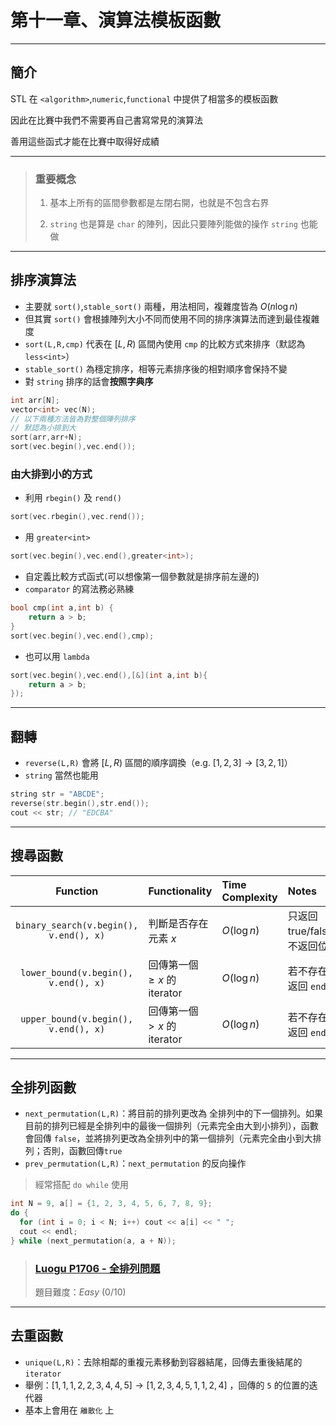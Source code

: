 # 第十一章、演算法模板函數

---

## 簡介
STL 在 `<algorithm>`,`numeric`,`functional` 中提供了相當多的模板函數

因此在比賽中我們不需要再自己書寫常見的演算法

善用這些函式才能在比賽中取得好成績

---

> ### 重要概念
>
> 1. 基本上所有的區間參數都是左閉右開，也就是不包含右界
>
> 2. `string` 也是算是 `char` 的陣列，因此只要陣列能做的操作 `string` 也能做

---

## 排序演算法
- 主要就 `sort()`,`stable_sort()` 兩種，用法相同，複雜度皆為 $O(n\log n)$
- 但其實 `sort()` 會根據陣列大小不同而使用不同的排序演算法而達到最佳複雜度
- `sort(L,R,cmp)` 代表在 $[L,R)$ 區間內使用 `cmp` 的比較方式來排序（默認為`less<int>`）
- `stable_sort()` 為穩定排序，相等元素排序後的相對順序會保持不變
- 對 `string` 排序的話會**按照字典序**


```cpp
int arr[N];
vector<int> vec(N);
// 以下兩種方法皆為對整個陣列排序
// 默認為小排到大
sort(arr,arr+N);
sort(vec.begin(),vec.end());
```

### 由大排到小的方式
- 利用 `rbegin()` 及 `rend()`
```cpp
sort(vec.rbegin(),vec.rend());
```
- 用 `greater<int>`
```cpp
sort(vec.begin(),vec.end(),greater<int>);
```
- 自定義比較方式函式(可以想像第一個參數就是排序前左邊的)
- `comparator` 的寫法務必熟練
```cpp
bool cmp(int a,int b) {
    return a > b;
}
sort(vec.begin(),vec.end(),cmp);
```
- 也可以用 `lambda`
```cpp
sort(vec.begin(),vec.end(),[&](int a,int b){
    return a > b;
});
```

---

## 翻轉
- `reverse(L,R)` 會將 $[L,R)$ 區間的順序調換（e.g. $[1,2,3]\rightarrow [3,2,1]$）
- `string` 當然也能用
```cpp
string str = "ABCDE";
reverse(str.begin(),str.end());
cout << str; // "EDCBA"
```

---

## 搜尋函數

| Function | Functionality | Time Complexity | Notes |
|:--------:|:-------------|:---------------|:-----|
| `binary_search(v.begin(), v.end(), x)` | 判斷是否存在元素 $x$ | $O(\log n)$ | 只返回 true/false，不返回位置 |
| `lower_bound(v.begin(), v.end(), x)` | 回傳第一個 $\geq x$ 的 iterator | $O(\log n)$ | 若不存在，返回 `end()` |
| `upper_bound(v.begin(), v.end(), x)` | 回傳第一個 $> x$ 的 iterator | $O(\log n)$ | 若不存在，返回 `end()` |

---

## 全排列函數
- `next_permutation(L,R)`：將目前的排列更改為 全排列中的下一個排列。如果目前的排列已經是全排列中的最後一個排列（元素完全由大到小排列），函數會回傳 `false`，並將排列更改為全排列中的第一個排列（元素完全由小到大排列；否則，函數回傳`true`
- `prev_permutation(L,R)`：`next_permutation` 的反向操作
> 經常搭配 `do while` 使用
```cpp
int N = 9, a[] = {1, 2, 3, 4, 5, 6, 7, 8, 9};
do {
  for (int i = 0; i < N; i++) cout << a[i] << " ";
  cout << endl;
} while (next_permutation(a, a + N));
```

> ### [Luogu P1706 - 全排列問題](https://www.luogu.com.cn/problem/P1706)
>
> 題目難度：*Easy* $(0/10)$

---

## 去重函數
- `unique(L,R)`：去除相鄰的重複元素移動到容器結尾，回傳去重後結尾的 `iterator`
- 舉例：$[1,1,1,2,2,3,4,4,5]\rightarrow [1,2,3,4,5,1,1,2,4]$ ，回傳的 `5` 的位置的迭代器
- 基本上會用在 `離散化` 上



